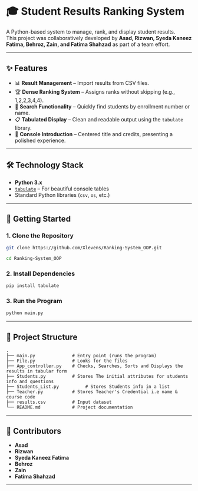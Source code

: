 # 🎓 Student Results Ranking System

A Python-based system to manage, rank, and display student results.  
This project was collaboratively developed by **Asad, Rizwan, Syeda Kaneez Fatima, Behroz, Zain, and Fatima Shahzad** as part of a team effort.  

---

## ✨ Features
- 📊 **Result Management** – Import results from CSV files.  
- 🏆 **Dense Ranking System** – Assigns ranks without skipping (e.g., 1,2,2,3,4,4).  
- 🔎 **Search Functionality** – Quickly find students by enrollment number or name.  
- 📋 **Tabulated Display** – Clean and readable output using the `tabulate` library.  
- 🎨 **Console Introduction** – Centered title and credits, presenting a polished experience.  

---

## 🛠️ Technology Stack
- **Python 3.x**
- [`tabulate`](https://pypi.org/project/tabulate/) – For beautiful console tables
- Standard Python libraries (`csv`, `os`, etc.)

---

## 🚀 Getting Started

### 1. Clone the Repository
```bash
git clone https://github.com/Xlevens/Ranking-System_OOP.git

cd Ranking-System_OOP
```

### 2. Install Dependencies
```bash
pip install tabulate
```

### 3. Run the Program
```bash
python main.py
```
---

## 📂 Project Structure
```
.
├── main.py              # Entry point (runs the program)
├── File.py              # Looks for the files
├── App_controller.py    # Checks, Searches, Sorts and Displays the results in tabular form
├── Students.py          # Stores The initial attributes for students info and questions
├── Students_List.py          # Stores Students info in a list
├── Teacher.py           # Stores Teacher's Credential i.e name & course code
├── results.csv          # Input dataset
└── README.md            # Project documentation
```

---

## 👥 Contributors
- **Asad**  
- **Rizwan**  
- **Syeda Kaneez Fatima**  
- **Behroz** 
- **Zain**  
- **Fatima Shahzad**

---
